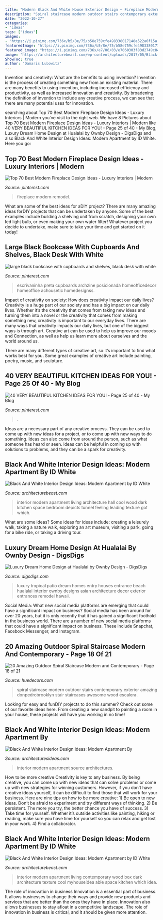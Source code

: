 ```yaml
---
title: "Modern Black And White House Exterior Design ~ Fireplace Modern Remodel"
description: "Spiral staircase modern outdoor stairs contemporary exterior amazing donpedrobrooklyn stair staircases awesome wood escalera"
date: "2022-10-27"
categories:
- "ideas"
tags: ["ideas"]
images:
- "https://i.pinimg.com/736x/b5/8e/75/b58e759cfe498338017148a522a6f15a.jpg"
featuredImage: "https://i.pinimg.com/736x/b5/8e/75/b58e759cfe498338017148a522a6f15a.jpg"
featured_image: "https://i.pinimg.com/736x/e7/06/03/e7060303f83d2749c8403d0479c66d0f.jpg"
image: "https://architecturebeast.com/wp-content/uploads/2017/05/Black-And-White-Interior-Design-Ideas-Modern-Apartment-by-ID-White-on-Architecture-Beast-02-min-1.jpg"
ShowToc: true
author: "Damaris Lubowitz"
---
```



Invention and creativity: What are the benefits to using invention?
Invention is the process of creating something new from an existing material. There are many benefits to using invention, including increased efficiency and productivity, as well as increased innovation and creativity. By broadening the definition of invention to include any creative process, we can see that there are many potential uses for innovation.

	

		
searching about Top 70 Best Modern Fireplace Design Ideas - Luxury Interiors | Modern you've visit to the right web. We have 8 Pictures about Top 70 Best Modern Fireplace Design Ideas - Luxury Interiors | Modern like 40 VERY BEAUTIFUL KITCHEN IDEAS FOR YOU! - Page 25 of 40 - My Blog, Luxury Dream Home Design at Hualalai by Ownby Design - DigsDigs and also Black And White Interior Design Ideas: Modern Apartment by ID White. Here you go:
		
    
## Top 70 Best Modern Fireplace Design Ideas - Luxury Interiors | Modern

<img loading=lazy src="https://i.pinimg.com/736x/32/45/e6/3245e63b57058799cc116ff313ce82e0.jpg" onerror="this.onerror=null;this.src='https://tse4.mm.bing.net/th?id=OIP.pIAWxjmXkYaX7Wwal5HatwHaJ6&amp;pid=15.1';" alt="Top 70 Best Modern Fireplace Design Ideas - Luxury Interiors | Modern">

_Source: pinterest.com_

>fireplace modern remodel. 

	

What are some of the best ideas for aDIY project?
There are many amazing ideas forDIY projects that can be undertaken by anyone. Some of the best examples include building a shelving unit from scratch, designing your own led light bulb, or even making your own water filter! Whatever project you decide to undertake, make sure to take your time and get started on it today!

    
## Large Black Bookcase With Cupboards And Shelves, Black Desk With White

<img loading=lazy src="https://i.pinimg.com/736x/b5/8e/75/b58e759cfe498338017148a522a6f15a.jpg" onerror="this.onerror=null;this.src='https://tse1.mm.bing.net/th?id=OIP.-inG61zgupcCPmdHr84KKwHaJ3&amp;pid=15.1';" alt="large black bookcase with cupboards and shelves, black desk with white">

_Source: pinterest.com_

>escrivaninha preta cupboards archzine posicionada homeofficedecor homeoffice achousetic homedesignss. 

	

Impact of creativity on society: How does creativity impact our daily lives?
Creativity is a huge part of our society and has a big impact on our daily lives. Whether it’s the creativity that comes from taking new ideas and turning them into a novel or the creativity that comes from making something new, creativity is important to our everyday lives.
There are many ways that creativity impacts our daily lives, but one of the biggest ways is through art. Creative art can be used to help us improve our moods and Connection, as well as help us learn more about ourselves and the world around us.

There are many different types of creative art, so it’s important to find what works best for you. Some great examples of creative art include painting, poetry, music, and sculpture.

    
## 40 VERY BEAUTIFUL KITCHEN IDEAS FOR YOU! - Page 25 Of 40 - My Blog

<img loading=lazy src="https://i.pinimg.com/736x/e7/06/03/e7060303f83d2749c8403d0479c66d0f.jpg" onerror="this.onerror=null;this.src='https://tse4.mm.bing.net/th?id=OIP.Mw01jEmwV8PkOCGDH7J3EAHaLJ&amp;pid=15.1';" alt="40 VERY BEAUTIFUL KITCHEN IDEAS FOR YOU! - Page 25 of 40 - My Blog">

_Source: pinterest.com_

>. 

	

Ideas are a necessary part of any creative process. They can be used to come up with new ideas for a project, or to come up with new ways to do something. Ideas can also come from around the person, such as what someone has heard or seen. Ideas can be helpful in coming up with solutions to problems, and they can be a spark for creativity.

    
## Black And White Interior Design Ideas: Modern Apartment By ID White

<img loading=lazy src="https://architecturebeast.com/wp-content/uploads/2017/05/Black-And-White-Interior-Design-Ideas-Modern-Apartment-by-ID-White-on-Architecture-Beast-02-min-1.jpg" onerror="this.onerror=null;this.src='https://tse3.mm.bing.net/th?id=OIP.4Ifs_4CXAGGKNIdFbzkX9wHaJ3&amp;pid=15.1';" alt="Black And White Interior Design Ideas: Modern Apartment by ID White">

_Source: architecturebeast.com_

>interior modern apartment living architecture hall cool wood dark kitchen space bedroom depicts tunnel feeling leading texture got which. 

	

What are some ideas?
Some ideas for ideas include: creating a leisurely walk, taking a nature walk, exploring an art museum, visiting a park, going for a bike ride, or taking a driving tour.

    
## Luxury Dream Home Design At Hualalai By Ownby Design - DigsDigs

<img loading=lazy src="http://www.digsdigs.com/photos/hualalai-luxury-home-design-entry.jpg" onerror="this.onerror=null;this.src='https://tse2.mm.bing.net/th?id=OIP.4kW0VUsSQfYmGd0eY1HV7QHaKF&amp;pid=15.1';" alt="Luxury Dream Home Design at Hualalai by Ownby Design - DigsDigs">

_Source: digsdigs.com_

>luxury tropical patio dream homes entry houses entrance beach hualalai interior ownby designs asian architecture decor exterior entrances remodel hawaii. 

	

Social Media: What new social media platforms are emerging that could have a significant impact on business?
Social media has been around for over 20 years, but it is only recently that it has gained a significant foothold in the business world. There are a number of new social media platforms that could have a significant impact on business. These include Snapchat, Facebook Messenger, and Instagram.

    
## 20 Amazing Outdoor Spiral Staircase Modern And Contemporary - Page 18 Of 21

<img loading=lazy src="https://huedecors.com/wp-content/uploads/2018/11/Amazing-Outdoor-Spiral-Staircase-Modern-and-Contemporary-11.jpg" onerror="this.onerror=null;this.src='https://tse2.mm.bing.net/th?id=OIP.mMM2ZzOm9Oek6d-xmbABTAHaLE&amp;pid=15.1';" alt="20 Amazing Outdoor Spiral Staircase Modern and Contemporary - Page 18 of 21">

_Source: huedecors.com_

>spiral staircase modern outdoor stairs contemporary exterior amazing donpedrobrooklyn stair staircases awesome wood escalera. 

	

Looking for easy and funDIY projects to do this summer? Check out some of our favorite ideas here. From creating a new sandpit to painting a room in your house, these projects will have you working in no time!

    
## Black And White Interior Design Ideas: Modern Apartment By

<img loading=lazy src="http://architecturesideas.com/wp-content/uploads/2017/10/black-and-white-interior-design-ideas-2.jpeg" onerror="this.onerror=null;this.src='https://tse3.mm.bing.net/th?id=OIP.61v2MvfBYseAf1D62L199gHaE6&amp;pid=15.1';" alt="Black And White Interior Design Ideas: Modern Apartment By">

_Source: architecturesideas.com_

>interior modern apartment source architectures. 

	

How to be more creative
Creativity is key to any business. By being creative, you can come up with new ideas that can solve problems or come up with new strategies for winning customers. However, if you don’t have creative ideas yourself, it can be difficult to find those that will work for your business. Here are nine tips on how to be more creative: 1) Be open to new ideas. Don’t be afraid to experiment and try different ways of thinking. 2) Be persistent. The more you try, the better chance you have of success. 3) Take time for yourself. Whether it’s outside activities like painting, hiking or reading, make sure you have time for yourself so you can relax and get lost in your work. 4) Find a collaborator.

    
## Black And White Interior Design Ideas: Modern Apartment By ID White

<img loading=lazy src="http://www.architecturebeast.com/wp-content/uploads/2017/05/Black-And-White-Interior-Design-Ideas-Modern-Apartment-by-ID-White-on-Architecture-Beast-05-min.jpg" onerror="this.onerror=null;this.src='https://tse1.mm.bing.net/th?id=OIP.PrFu-q8Mlyw4xDVE69nI6gHaJ3&amp;pid=15.1';" alt="Black And White Interior Design Ideas: Modern Apartment by ID White">

_Source: architecturebeast.com_

>interior modern apartment living contemporary wood box dark architecture texture cool myhouseidea able space kitchen which idea. 

	

The role of innovation in business
Innovation is a essential part of business. It allows businesses to change their ways and provide new products and services that are better than the ones they have in place. Innovation also allows businesses to stay afloat in a competitive landscape. The role of innovation in business is critical, and it should be given more attention.

